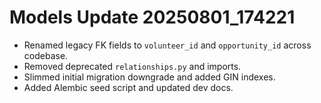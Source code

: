 # Models Update 20250801_174221

- Renamed legacy FK fields to `volunteer_id` and `opportunity_id` across codebase.
- Removed deprecated `relationships.py` and imports.
- Slimmed initial migration downgrade and added GIN indexes.
- Added Alembic seed script and updated dev docs.

